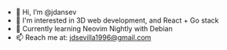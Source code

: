 - 👋 Hi, I’m @jdansev
- 👀 I'm interested in 3D web development, and React + Go stack 
- 🌱 Currently learning Neovim Nightly with Debian
- 📫 Reach me at: jdsevilla1996@gmail.com

<!---
jdansev/jdansev is a ✨ special ✨ repository because its `README.md` (this file) appears on your GitHub profile.
You can click the Preview link to take a look at your changes.
--->
